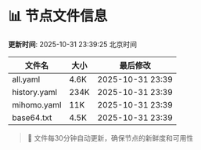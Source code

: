 # 📊 节点文件信息

**更新时间**: 2025-10-31 23:39:25 北京时间

| 文件名 | 大小 | 最后修改 |
|--------|------|----------|
| all.yaml | 4.6K | 2025-10-31 23:39 |
| history.yaml | 234K | 2025-10-31 23:39 |
| mihomo.yaml | 11K | 2025-10-31 23:39 |
| base64.txt | 4.5K | 2025-10-31 23:39 |

> 🔄 文件每30分钟自动更新，确保节点的新鲜度和可用性
